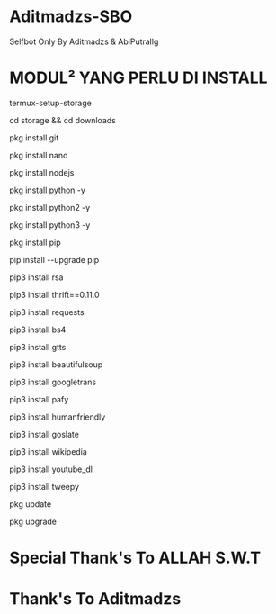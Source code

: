 # Aditmadzs-SBO
Selfbot Only By Aditmadzs &amp; AbiPutrallg


#    MODUL² YANG PERLU DI INSTALL

termux-setup-storage

cd storage && cd downloads

pkg install git

pkg install nano

pkg install nodejs

pkg install python -y

pkg install python2 -y

pkg install python3 -y

pkg install pip

pip install --upgrade pip

pip3 install rsa

pip3 install thrift==0.11.0

pip3 install requests

pip3 install bs4

pip3 install gtts

pip3 install beautifulsoup

pip3 install googletrans

pip3 install pafy

pip3 install humanfriendly

pip3 install goslate

pip3 install wikipedia

pip3 install youtube_dl

pip3 install tweepy

pkg update

pkg upgrade

#   Special Thank's To ALLAH S.W.T
#    Thank's To Aditmadzs
